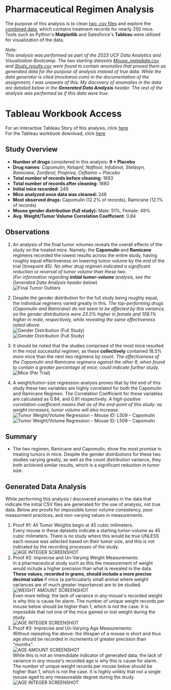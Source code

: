 # Pharmaceutical Regimen Analysis

<!-- **By: Nathan-Andrew Tompkins** -->

The purpose of this analysis is to clean [two .csv files](data) and explore the [combined data](data/cleaned_data/cleaned_data.csv), which contains treatment records for nearly 250 mice. Tools such as Python's **Matplotlib** and Salesforce's **Tableau** were utilized for visualization of the data.

*Note:*<br>
*This analysis was performed as part of the 2023 UCF Data Analytics and Visualization Bootcamp. The two starting datasets [Mouse_metadata.csv](data/Mouse_metadata.csv) and [Study_results.csv](data/Study_results.csv) were found to contain anomolies that proved them as generated data for the purpose of analysis instead of true data. While the data generator is cited (mockaroo.com) in the documentation of the assignment, I was unaware of this. My discovery of anomalies in the data are detailed below in the **Generated Data Analysis** header. The rest of the analysis was performed as if this data were true.*

# Tableau Workbook Access
For an interactive Tableau Story of this analysis, click [here](https://public.tableau.com/app/profile/nathan.andrew.tompkins/viz/regimen_analysis/StudyAnalysis?publish=yes)
<br>
For the Tableau workbook download, click [here](regimen_analysis.twbx)

## Study Overview
- **Number of drugs** considered in this analysis: **9 + Placebo**
- **Drug names**: *Capomulin, Ketapril, Naftisol, Infubinol, Stelasyn, Ramicane, Zoniferol, Propriva, Ceftamin* + *Placebo*
- **Total number of records before cleaning:** 1893
- **Total number of records after cleaning:** 1880
- **Initial mice recorded:** 249
- **Mice analyzed once data was cleaned:** 248
- **Most observed drugs:** Capomulin (12.2% of records), Ramicane (12.1% of records)
- **Mouse gender distribution (full study):** Male: 51%, Female: 49%
- **Avg. Weight/Tumor Volume Correlation Coefficient:** 0.84

## Observations
1. An analysis of the final tumor volumes reveals the overall effects of the study on the treated mice. Namely: the **Capomulin** and **Ramicane** regimens recorded the lowest results across the entire study, having roughly equal effectiveness on lowering tumor volume by the end of the trial (timepoint 45). *No other drug regimen indicated a significant reduction or reversal of tumor volume than these two.* <br> (*For information regarding **initial tumor-volume** analysis, see the Generated Data Analysis header below*) <br>
![Final Tumor Outliers](images/tableau_charts/final_tumor_results.png) <br>

2. Despite the gender distribution for the full study being roughly equal, the individual regimens varied greatly in this. *The top-performing drugs (Capomulin and Ramicane) do not seem to be affected by this variance, as the gender distributions were 23.3% higher in female and 108.1% higher in male, respectively, while revealing the same effectiveness noted above.*  <br>
![Gender Distribution (Full Study)](images/tableau_charts/gender_dist_bar.png) <br>
![Gender Distribution (Full Study)](images/tableau_charts/gender_dist_pie.png) <br>

3. It should be noted that the studies comprised of the most mice resulted in the most successful regimen, as these **collectively** contained 18.5% *more* mice than the next two regimens by count. *The effectiveness of the Capomulin and Ramicane regimens against the other 8, when found to contain a greater percentage of mice, could indicate further study.*  <br>
![Mice (Per Trial)](images/tableau_charts/mice_per_study.png) <br>

4. A weight/tumor-size regression analysis proves that by the end of this study these two variables are highly correlated for both the Capomulin and Ramicane Regimen. The Correlation Coefficient for these variables are calculated as 0.84, and 0.81 respectively. *A high-positive correlation-coefficient means that as of the end-point of this study: as weight increases, tumor volume will also increase.*
![Tumor Weight/Volume Regression – Mouse ID: L509 – Capomulin](images/capomulin_CC.png) <br>
![Tumor Weight/Volume Regression – Mouse ID: L509 – Capomulin](images/ramicane_CC.png) <br>

## Summary
* The two regimen, Ramicane and Capomulin, show the most promise in treating tumors in mice. Despite the gender distributions for these two studies varying greatly, as well as the count distribution variance, they both achieved similar results, which is a significant reduction in tumor size.

## Generated Data Analysis
While performing this analysis I discovered anomalies in the data that indicate the initial CSV files are generated for the use of analysis, not true data. Below are proofs for impossible tumor volume consistency, poor measurment practices, and non-varying values in measurements.
1. Proof #1: All Tumor Weights begin at 45 cubic milimeters. <br>
Every mouse in these datasets indicate a starting tumor-volume as 45 cubic milimeters. There is no study where this would be true UNLESS each mouse was selected based on their tumor size, and this is not indicated by the recording processes of the study. <br>
![AGE INTEGER SCREENSHOT](images/tableau_charts/tumor_weights.png)
2. Proof #2: Imprecise and Un-Varying Weight Measurements: <br> 
In a pharmaceutical study such as this the measurement of weight would include a higher precision than what is revealed in the data. **These values, recorded in grams, should include a more precise decimal value** if mice (a particualarly small animal where weight variances are of much greater importance) are to be studied. <br>
![WEIGHT AMOUNT SCREENSHOT](images/tableau_charts/unique_weights.png) <br>
Even more telling: the lack of variance in *any* mouse's recorded weight is why this is cause for alarm. The number of unique weight records per mouse below should be higher than 1, which is not the case. It is impossible that not one of the mice gained or lost weight during the study. <br>
![AGE INTEGER SCREENSHOT](images/tableau_charts/recorded_weights.png)
3. Proof #3: Imprecise and Un-Varying Age Measurements: <br> 
Without repeating the above: the lifespan of a mouse is short and thus age should be recorded in increments of greater precision than "months". <br>
![AGE AMOUNT SCREENSHOT](images/tableau_charts/unique_ages.png) <br>
While this is not an imemdidate indicator of generated data, the lack of variance in *any* mouse's recorded age is why this is cause for alarm. The number of unique weight records per mouse below should be higher than 1, which is not the case. It is highly unlikly that not a single mouse aged to any measureable degree during the study. <br>
![AGE INTEGER SCREENSHOT](images/tableau_charts/recorded_ages.png) <br>